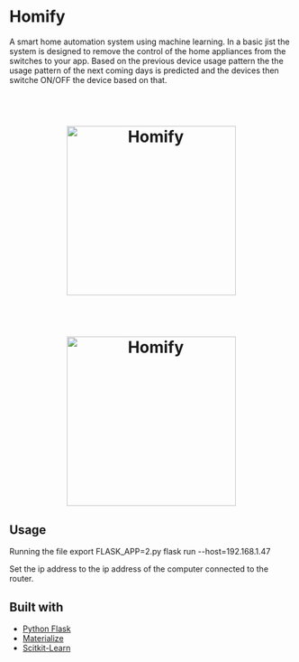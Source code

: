 # Homify
A smart home automation system using machine learning.
In a basic jist the system is designed to remove the control of the home appliances from the switches to your app.
Based on the previous device usage pattern the the usage pattern of the next coming days is predicted and the devices then switche ON/OFF the device based on that.

<h1 align="center">
  <br>
  <img src="https://user-images.githubusercontent.com/27615855/62426670-6c3a7280-b705-11e9-9f1a-94147d537d3f.jpg" alt="Homify" width="300">
</h1>

<h1 align="center">
  <br>
  <img src="https://user-images.githubusercontent.com/27615855/62426727-16b29580-b706-11e9-87fe-1e3a0355af3b.jpg" alt="Homify" width="300">
</h1>

## Usage

Running the file
export FLASK_APP=2.py
flask run --host=192.168.1.47

Set the ip address to the ip address of the computer connected to the router.

## Built with
- [Python Flask](https://flask.palletsprojects.com/en/1.1.x/)
- [Materialize](https://materializecss.com/)
- [Scitkit-Learn](https://scikit-learn.org/)
